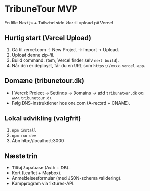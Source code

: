 # TribuneTour MVP

En lille Next.js + Tailwind side klar til upload på Vercel.

## Hurtig start (Vercel Upload)
1) Gå til vercel.com → New Project → Import → Upload.
2) Upload denne zip-fil.
3) Build command: (tom, Vercel finder selv `next build`).
4) Når den er deployet, får du en URL som `https://xxxx.vercel.app`.

## Domæne (tribunetour.dk)
- I Vercel: Project → Settings → Domains → add `tribunetour.dk` og `www.tribunetour.dk`.
- Følg DNS-instruktioner hos one.com (A-record + CNAME).

## Lokal udvikling (valgfrit)
1) `npm install`
2) `npm run dev`
3) Åbn http://localhost:3000

## Næste trin
- Tilføj Supabase (Auth + DB).
- Kort (Leaflet + Mapbox).
- Anmeldelsesformular (med JSON-schema validering).
- Kampprogram via fixtures-API.
